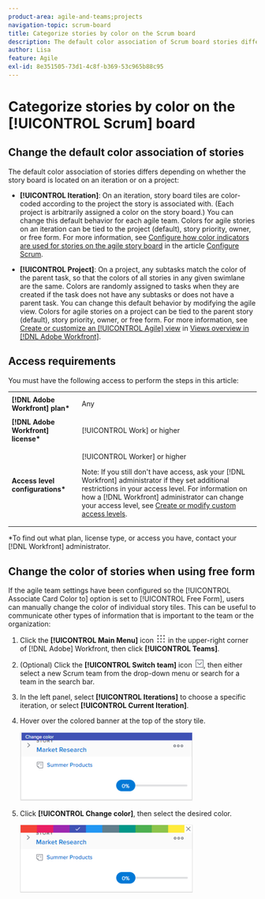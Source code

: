 ```yaml
---
product-area: agile-and-teams;projects
navigation-topic: scrum-board
title: Categorize stories by color on the Scrum board
description: The default color association of Scrum board stories differs depending on whether the story board is located on an iteration or on a project.
author: Lisa
feature: Agile
exl-id: 8e351505-73d1-4c8f-b369-53c965b88c95
---
```

# Categorize stories by color on the [!UICONTROL Scrum] board

## Change the default color association of stories

The default color association of stories differs depending on whether the story board is located on an iteration or on a project:

* **[!UICONTROL Iteration]**: On an iteration, story board tiles are color-coded according to the project the story is associated with. (Each project is arbitrarily assigned a color on the story board.) You can change this default behavior for each agile team. Colors for agile stories on an iteration can be tied to the project (default), story priority, owner, or free form. For more information, see [Configure how color indicators are used for stories on the agile story board](../../../agile/get-started-with-agile-in-workfront/configure-scrum.md#configur4) in the article [Configure Scrum](../../../agile/get-started-with-agile-in-workfront/configure-scrum.md).

* **[!UICONTROL Project]**: On a project, any subtasks match the color of the parent task, so that the colors of all stories in any given swimlane are the same. Colors are randomly assigned to tasks when they are created if the task does not have any subtasks or does not have a parent task. You can change this default behavior by modifying the agile view. Colors for agile stories on a project can be tied to the parent story (default), story priority, owner, or free form. For more information, see [Create or customize an [!UICONTROL Agile] view](../../../reports-and-dashboards/reports/reporting-elements/views-overview.md#customizing-an-agile-view) in [Views overview in [!DNL Adobe Workfront]](../../../reports-and-dashboards/reports/reporting-elements/views-overview.md).

## Access requirements

You must have the following access to perform the steps in this article:

<table style="table-layout:auto"> 
 <col> 
 </col> 
 <col> 
 </col> 
 <tbody> 
  <tr> 
   <td role="rowheader"><strong>[!DNL Adobe Workfront] plan*</strong></td> 
   <td> <p>Any</p> </td> 
  </tr> 
  <tr> 
   <td role="rowheader"><strong>[!DNL Adobe Workfront] license*</strong></td> 
   <td> <p>[!UICONTROL Work] or higher</p> </td> 
  </tr> 
  <tr> 
   <td role="rowheader"><strong>Access level configurations*</strong></td> 
   <td> <p>[!UICONTROL Worker] or higher</p> <p>Note: If you still don't have access, ask your [!DNL Workfront] administrator if they set additional restrictions in your access level. For information on how a [!DNL Workfront] administrator can change your access level, see <a href="../../../administration-and-setup/add-users/configure-and-grant-access/create-modify-access-levels.md" class="MCXref xref">Create or modify custom access levels</a>.</p> </td> 
  </tr> 
 </tbody> 
</table>

&#42;To find out what plan, license type, or access you have, contact your [!DNL Workfront] administrator.

## Change the color of stories when using free form

If the agile team settings have been configured so the [!UICONTROL Associate Card Color to] option is set to [!UICONTROL Free Form], users can manually change the color of individual story tiles. This can be useful to communicate other types of information that is important to the team or the organization:

1. Click the **[!UICONTROL Main Menu]** icon ![](assets/main-menu-icon.png) in the upper-right corner of [!DNL Adobe] Workfront, then click **[!UICONTROL Teams]**.

1. (Optional) Click the **[!UICONTROL Switch team]** icon ![Switch team icon](assets/switch-team-icon.png), then either select a new Scrum team from the drop-down menu or search for a team in the search bar.

1. In the left panel, select **[!UICONTROL Iterations]** to choose a specific iteration, or select **[!UICONTROL Current Iteration]**.
1. Hover over the colored banner at the top of the story tile.

   ![](assets/agile-story-color1-nwe-350x140.png)

1. Click **[!UICONTROL Change color]**, then select the desired color.

   ![](assets/agile-story-color2-nwe-350x138.png)
